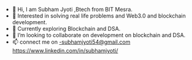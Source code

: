 - 👋 Hi, I am Subham Jyoti ,Btech from BIT Mesra.
- 👀  Interested in solving real life problems and Web3.0 and blockchain development.
- 🌱 Currently exploring  Blockchain and DSA.
- 💞️ I’m looking to collaborate on  development on blockchain and DSA.
- 📫 connect me on -subhamjyoti54@gmail.com   https://www.linkedin.com/in/subhamjyoti/
    

 

<!---
Derixtar54/Derixtar54 is a ✨ special ✨ repository because its `README.md` (this file) appears on your GitHub profile.
You can click the Preview link to take a look at your changes.
--->
